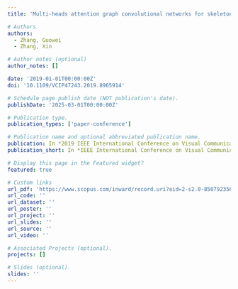 ```yaml
---
title: 'Multi-heads attention graph convolutional networks for skeleton-based action recognition'

# Authors
authors:
  - Zhang, Guowei
  - Zhang, Xin

# Author notes (optional)
author_notes: []

date: '2019-01-01T00:00:00Z'
doi: '10.1109/VCIP47243.2019.8965914'

# Schedule page publish date (NOT publication's date).
publishDate: '2025-03-01T00:00:00Z'

# Publication type.
publication_types: ['paper-conference']

# Publication name and optional abbreviated publication name.
publication: In *2019 IEEE International Conference on Visual Communications and Image Processing, VCIP 2019*
publication_short: In *IEEE International Conference on Visual Communications and Image Processing, VCIP 2019*

# Display this page in the Featured widget?
featured: true

# Custom links
url_pdf: 'https://www.scopus.com/inward/record.uri?eid=2-s2.0-85079235675&doi=10.1109%2fVCIP47243.2019.8965914&partnerID=40&md5=dbfc2998c64f21e8225027dc006ecb4c'
url_code: ''
url_dataset: ''
url_poster: ''
url_project: ''
url_slides: ''
url_source: ''
url_video: ''

# Associated Projects (optional).
projects: []

# Slides (optional).
slides: ''
---
```

